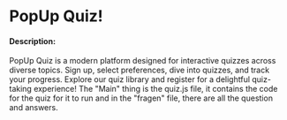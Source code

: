 # PopUp Quiz!
#### Description:
PopUp Quiz is a modern platform designed for interactive quizzes across diverse topics. Sign up, select preferences, dive into quizzes, and track your progress. Explore our quiz library and register for a delightful quiz-taking experience!
The "Main" thing is the quiz.js file, it contains the code for the quiz for it to run and in the "fragen" file, there are all the question and answers.

